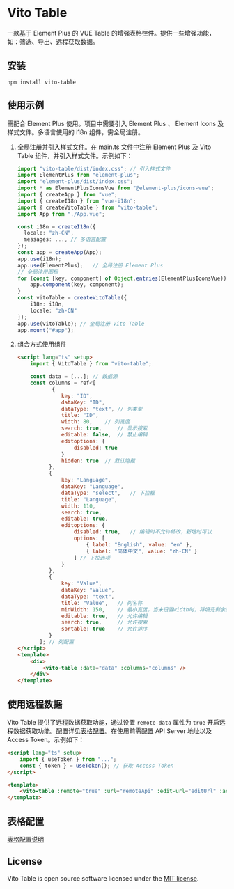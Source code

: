 # Vito Table

一款基于 Element Plus 的 VUE Table 的增强表格控件。提供一些增强功能，如：筛选、导出、远程获取数据。

## 安装

```
npm install vito-table
```

## 使用示例

需配合 Element Plus 使用。项目中需要引入 Element Plus 、 Element Icons 及样式文件。多语言使用的 i18n 组件，需全局注册。

1. 全局注册并引入样式文件。在 main.ts 文件中注册 Element Plus 及 Vito Table 组件，并引入样式文件。示例如下：

    ```ts
    import "vito-table/dist/index.css"; // 引入样式文件
    import ElementPlus from "element-plus";
    import "element-plus/dist/index.css";
    import * as ElementPlusIconsVue from "@element-plus/icons-vue";
    import { createApp } from "vue";
    import { createI18n } from "vue-i18n";
    import { createVitoTable } from "vito-table";
    import App from "./App.vue";

    const i18n = createI18n({
      locale: "zh-CN",
      messages: ..., // 多语言配置
    });
    const app = createApp(App);
    app.use(i18n);
    app.use(ElementPlus);   // 全局注册 Element Plus
    // 全局注册图标
    for (const [key, component] of Object.entries(ElementPlusIconsVue)) {
        app.component(key, component);
    }
    const vitoTable = createVitoTable({
        i18n: i18n,
        locale: "zh-CN"
    });
    app.use(vitoTable); // 全局注册 Vito Table
    app.mount("#app");
    ```

1. 组合方式使用组件

    ```html
    <script lang="ts" setup>
    	import { VitoTable } from "vito-table";

    	const data = [...]; // 数据源
    	const columns = ref<[
    	       {
    	          key: "ID",
    	          dataKey: "ID",
    	          dataType: "text", // 列类型
    	          title: "ID",
    	          width: 80,    // 列宽度
    	          search: true,     // 显示搜索
    	          editable: false,  // 禁止编辑
    	          editoptions: {
    	              disabled: true
    	          }
    	          hidden: true  // 默认隐藏
    	      },
    	      {
    	          key: "Language",
    	          dataKey: "Language",
    	          dataType: "select",   // 下拉框
    	          title: "Language",
    	          width: 110,
    	          search: true,
    	          editable: true,
    	          editoptions: {
    	              disabled: true,   // 编辑时不允许修改，新增时可以
    	              options: [
    	                  { label: "English", value: "en" },
    	                  { label: "简体中文", value: "zh-CN" }
    	              ] // 下拉选项
    	          }
    	      },
    	      {
    	          key: "Value",
    	          dataKey: "Value",
    	          dataType: "text",
    	          title: "Value",   // 列名称
    	          minWidth: 150,    // 最小宽度，当未设置width时，将填充剩余空间
    	          editable: true,   // 允许编辑
    	          search: true,     // 允许搜索
    	          sortable: true    // 允许排序
    	      }
    	   ]; // 列配置
    </script>
    <template>
    	<div>
    		<vito-table :data="data" :columns="columns" />
    	</div>
    </template>
    ```

## 使用远程数据

Vito Table 提供了远程数据获取功能，通过设置 `remote-data` 属性为 `true` 开启远程数据获取功能。配置详见[表格配置](#表格配置)。在使用前需配置 API Server 地址以及 Access Token。示例如下：

```html
<script lang="ts" setup>
	import { useToken } from "...";
	const { token } = useToken(); // 获取 Access Token
</script>

<template>
	<vito-table :remote="true" :url="remoteApi" :edit-url="editUrl" :access-token="token" />
</template>
```

## 表格配置

[表格配置说明](https://github.com/Guohui-Peng/vito-table/blob/main/VitoTable.md)

## License

Vito Table is open source software licensed under the [MIT license](https://opensource.org/licenses/MIT).
